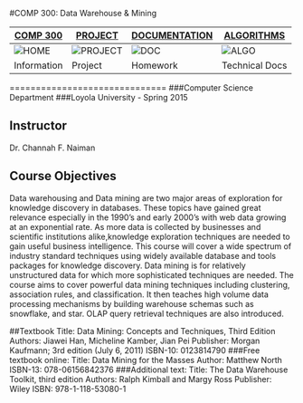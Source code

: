 
#COMP 300: Data Warehouse & Mining

[COMP 300](https://github.com/jlroo/Data_Warehouse_Mining#comp-300-data-warehouse--mining)|[PROJECT](https://github.com/jlroo/Data_Warehouse_Mining/wiki/PROJECT)|[DOCUMENTATION](https://github.com/jlroo/Data_Warehouse_Mining/wiki/DOCUMENTATION)|[ALGORITHMS](https://github.com/jlroo/Data_Warehouse_Mining/wiki/DATA-MINING-ALGORITHMS)|
---|---|---|---|	
![HOME](https://raw.githubusercontent.com/jlroo/Data_Warehouse_Mining/master/RESOURCES/IMG/HOME_IMG.png)  | ![PROJECT](https://raw.githubusercontent.com/jlroo/Data_Warehouse_Mining/master/RESOURCES/IMG/PROJECT_IMG.png) | ![DOC](https://raw.githubusercontent.com/jlroo/Data_Warehouse_Mining/master/RESOURCES/IMG/DOCUMENTATION_IMG.png) | ![ALGO](https://raw.githubusercontent.com/jlroo/Data_Warehouse_Mining/master/RESOURCES/IMG/ALGO_IMG.png) |
Information | Project | Homework  | Technical Docs|

==============================
###Computer Science Department
###Loyola University - Spring 2015

## Instructor
Dr. Channah F. Naiman

## Course Objectives

Data warehousing and Data mining are two major areas of exploration for knowledge discovery in databases. These topics have gained great relevance especially in the 1990’s and early 2000’s with web data growing at an exponential rate. As more data is collected by businesses and scientific institutions alike,knowledge exploration techniques are needed to gain useful business intelligence. This course will cover a wide spectrum of industry standard techniques using widely available database and tools packages for knowledge discovery.
Data mining is for relatively unstructured data for which more sophisticated techniques are needed. The course aims to cover powerful data mining techniques including clustering, association rules, and classification. It then teaches high volume data processing mechanisms by building warehouse schemas such as snowflake, and star. OLAP query retrieval techniques are also introduced.

##Textbook
Title: Data Mining: Concepts and Techniques, Third Edition
Authors: Jiawei Han, Micheline Kamber, Jian Pei
Publisher: Morgan Kaufmann; 3rd edition (July 6, 2011)
ISBN-10: 0123814790
###Free textbook online:
Title:  Data Mining for the Masses
Author:  Matthew North
ISBN-13:  078-06156842376
###Additional text:
Title:  The Data Warehouse Toolkit, third edition
Authors:  Ralph Kimball and Margy Ross
Publisher: Wiley
ISBN:  978-1-118-53080-1
